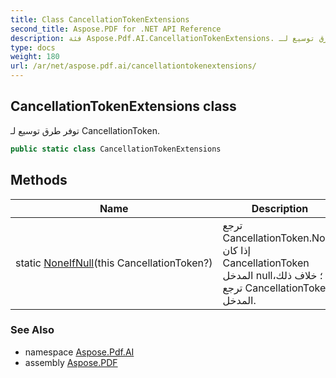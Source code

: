 ```yaml
---
title: Class CancellationTokenExtensions
second_title: Aspose.PDF for .NET API Reference
description: فئة Aspose.Pdf.AI.CancellationTokenExtensions. توفر طرق توسيع لـ CancellationToken
type: docs
weight: 180
url: /ar/net/aspose.pdf.ai/cancellationtokenextensions/
---
```

## CancellationTokenExtensions class

توفر طرق توسيع لـ CancellationToken.

```csharp
public static class CancellationTokenExtensions
```

## Methods

| Name | Description |
| --- | --- |
| static [NoneIfNull](../../aspose.pdf.ai/cancellationtokenextensions/noneifnull/)(this CancellationToken?) | ترجع CancellationToken.None إذا كان CancellationToken المدخل null؛ خلاف ذلك، ترجع CancellationToken المدخل. |

### See Also

* namespace [Aspose.Pdf.AI](../../aspose.pdf.ai/)
* assembly [Aspose.PDF](../../)